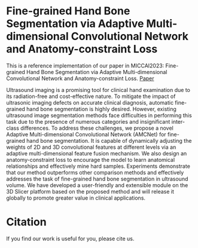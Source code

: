 # Fine-grained Hand Bone Segmentation via Adaptive Multi-dimensional Convolutional Network and Anatomy-constraint Loss

This is a reference implementation of our paper in MICCAI2023:
Fine-grained Hand Bone Segmentation via Adaptive Multi-dimensional Convolutional Network and Anatomy-constraint Loss.
[Paper](https://link.springer.com/chapter/10.1007/978-3-031-43901-8_38)

Ultrasound imaging is a promising tool for clinical hand examination due to its radiation-free and cost-effective nature.
To mitigate the impact of ultrasonic imaging defects on accurate clinical diagnosis, automatic fine-grained hand bone segmentation 
is highly desired. However, existing ultrasound image segmentation methods face difficulties in performing this task due to the 
presence of numerous categories and insignificant inter-class differences. To address these challenges, we propose a novel Adaptive 
Multi-dimensional Convolutional Network (AMCNet) for fine-grained hand bone segmentation. It is capable of dynamically adjusting the 
weights of 2D and 3D convolutional features at different levels via an adaptive multi-dimensional feature fusion mechanism. We also 
design an anatomy-constraint loss to encourage the model to learn anatomical relationships and effectively mine hard samples. 
Experiments demonstrate that our method outperforms other comparison methods and effectively addresses the task of fine-grained hand 
bone segmentation in ultrasound volume. We have developed a user-friendly and extensible module on the 3D Slicer platform based on 
the proposed method and will release it globally to promote greater value in clinical applications.

# Citation
If you find our work is useful for you, please cite us.

